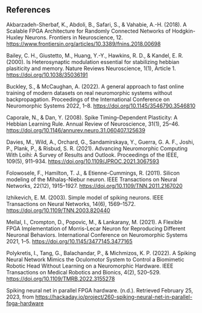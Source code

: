 ## References

Akbarzadeh-Sherbaf, K., Abdoli, B., Safari, S., & Vahabie, A.-H. (2018). A Scalable FPGA Architecture for Randomly Connected Networks of Hodgkin-Huxley Neurons. Frontiers in Neuroscience, 12. https://www.frontiersin.org/articles/10.3389/fnins.2018.00698

Bailey, C. H., Giustetto, M., Huang, Y.-Y., Hawkins, R. D., & Kandel, E. R. (2000). Is Heterosynaptic modulation essential for stabilizing hebbian plasiticity and memory. Nature Reviews Neuroscience, 1(1), Article 1. https://doi.org/10.1038/35036191

Buckley, S., & McCaughan, A. (2022). A general approach to fast online training of modern datasets on real neuromorphic systems without backpropagation. Proceedings of the International Conference on Neuromorphic Systems 2022, 1–8. https://doi.org/10.1145/3546790.3546810

Caporale, N., & Dan, Y. (2008). Spike Timing–Dependent Plasticity: A Hebbian Learning Rule. Annual Review of Neuroscience, 31(1), 25–46. https://doi.org/10.1146/annurev.neuro.31.060407.125639

Davies, M., Wild, A., Orchard, G., Sandamirskaya, Y., Guerra, G. A. F., Joshi, P., Plank, P., & Risbud, S. R. (2021). Advancing Neuromorphic Computing With Loihi: A Survey of Results and Outlook. Proceedings of the IEEE, 109(5), 911–934. https://doi.org/10.1109/JPROC.2021.3067593

Folowosele, F., Hamilton, T. J., & Etienne-Cummings, R. (2011). Silicon modeling of the Mihalaş-Niebur neuron. IEEE Transactions on Neural Networks, 22(12), 1915–1927. https://doi.org/10.1109/TNN.2011.2167020

Izhikevich, E. M. (2003). Simple model of spiking neurons. IEEE Transactions on Neural Networks, 14(6), 1569–1572. https://doi.org/10.1109/TNN.2003.820440

Mellal, I., Crompton, D., Popovic, M., & Lankarany, M. (2021). A Flexible FPGA Implementation of Morris-Lecar Neuron for Reproducing Different Neuronal Behaviors. International Conference on Neuromorphic Systems 2021, 1–5. https://doi.org/10.1145/3477145.3477165

Polykretis, I., Tang, G., Balachandar, P., & Michmizos, K. P. (2022). A Spiking Neural Network Mimics the Oculomotor System to Control a Biomimetic Robotic Head Without Learning on a Neuromorphic Hardware. IEEE Transactions on Medical Robotics and Bionics, 4(2), 520–529. https://doi.org/10.1109/TMRB.2022.3155278

Spiking neural net in parallel FPGA hardware. (n.d.). Retrieved February 25, 2023, from https://hackaday.io/project/260-spiking-neural-net-in-parallel-fpga-hardware
